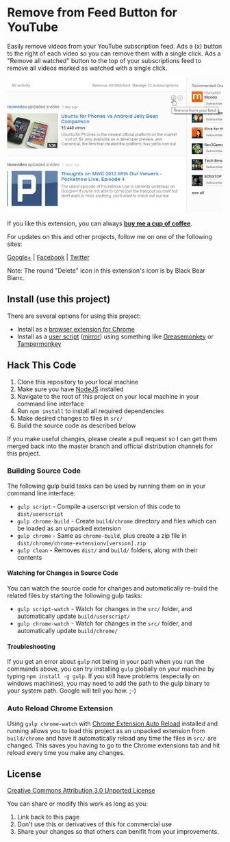 # Remove from Feed Button for YouTube

Easily remove videos from your YouTube subscription feed. Ads a (x) button to the right of each video so you can remove them with a single click. Ads a "Remove all watched" button to the top of your subscriptions feed to remove all videos marked as watched with a single click.

![screen shot](https://github.com/JeromeDane/YouTube-Remove-From-Feed-Button/blob/master/screenshots/screenshot-640x400.png?raw=true)

If you like this extension, you can always **[buy me a cup of coffee](https://www.paypal.com/cgi-bin/webscr?cmd=_s-xclick&hosted_button_id=KF2QJ87Q37PFJ)**.

For updates on this and other projects, follow me on one of the following sites:

[Google+](https://plus.google.com/107905455800180378660/posts) |
[Facebook](https://www.facebook.com/Dane.Jerome) |
[Twitter](https://twitter.com/JeromeDane)

Note: The round "Delete" icon in this extension's icon is by Black Bear Blanc.

## Install (use this project)

There are several options for using this project:

* Install as a [browser extension for Chrome](https://chrome.google.com/webstore/detail/remove-from-feed-button-f/ogclfblkiagkkfpdbbbphchgfkieecml)
* Install as a [user script](https://greasyfork.org/en/scripts/13182-remove-from-feed-button-for-youtube) ([mirror](https://openuserjs.org/scripts/JeromeD/Remove_from_Feed_Button_for_YouTube)) using something like [Greasemonkey](https://addons.mozilla.org/en-us/firefox/addon/greasemonkey/) or [Tampermonkey](https://chrome.google.com/webstore/detail/tampermonkey/dhdgffkkebhmkfjojejmpbldmpobfkfo?)

## Hack This Code

1. Clone this repository to your local machine
2. Make sure you have [NodeJS](https://nodejs.org) installed
3. Navigate to the root of this project on your local machine in your command line interface
4. Run `npm install` to install all required dependencies
5. Make desired changes to files in `src/`
6. Build the source code as described below

If you make useful changes, please create a pull request so I can get them merged back into the master branch and official distribution channels for this project.

### Building Source Code

The following gulp build tasks can be used by running them on in your command line interface:

* `gulp script` - Compile a userscript version of this code to `dist/userscript`
* `gulp chrome-build` - Create `build/chrome` directory and files which can be loaded as an unpacked extension
* `gulp chrome` - Same as `chrome-build`, plus create a zip file in `dist/chrome/chrome-extensionv[version].zip`
* `gulp clean` - Removes `dist/` and `build/` folders, along with their contents

#### Watching for Changes in Source Code

You can watch the source code for changes and automatically re-build the related files by starting the following gulp tasks:

* `gulp script-watch` - Watch for changes in the `src/` folder, and automatically update `build/userscript/`
* `gulp chrome-watch` - Watch for changes in the `src/` folder, and automatically update `build/chrome/`

#### Troubleshooting

If you get an error about `gulp` not being in your path when you run the commands above, you can try installing `gulp` globally on your machine by typing `npm install -g gulp`. If you still have problems (especially on windows machines), you may need to add the path to the gulp binary to your system path. Google will tell you how. ;-)

### Auto Reload Chrome Extension

Using `gulp chrome-watch` with [Chrome Extension Auto Reload](https://github.com/JeromeDane/chrome-extension-auto-reload) installed and running allows you to load this project as an unpacked extension from `build/chrome` and have it automatically reload any time the files in `src/` are changed. This saves you having to go to the Chrome extensions tab and hit reload every time you make any changes.

## License 

[Creative Commons Attribution 3.0 Unported License](http://creativecommons.org/licenses/by-nc-sa/3.0/)

You can share or modify this work as long as you:

1. Link back to this page
2. Don't use this or derivatives of this for commercial use
3. Share your changes so that others can benifit from your improvements. 